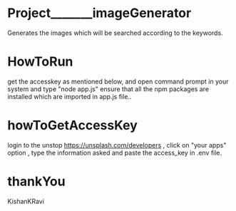 # Project_______imageGenerator
Generates the images which will be searched according to the keywords.





# HowToRun
get the accesskey as mentioned below,
and open command prompt in your system and type "node app.js"
ensure that all the npm packages are installed which are imported in app.js file..




# howToGetAccessKey
login to the unstop https://unsplash.com/developers  ,
click on "your apps" option ,
type the information asked and paste the access_key in .env file.





# thankYou
KishanKRavi
